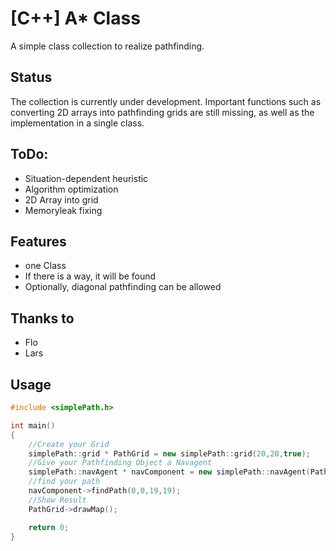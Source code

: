 # [C++] A* Class
A simple class collection to realize pathfinding.

## Status
The collection is currently under development. Important functions such as converting 2D arrays into pathfinding grids are still missing, as well as the implementation in a single class.

## ToDo:

 - Situation-dependent heuristic
 - Algorithm optimization
 - 2D Array into grid 
 - Memoryleak fixing
 
 ## Features
- one Class
- If there is a way, it will be found
- Optionally, diagonal pathfinding can be allowed

## Thanks to
- Flo 
- Lars

## Usage

```cpp
#include <simplePath.h>

int main()
{
    //Create your Grid
    simplePath::grid * PathGrid = new simplePath::grid(20,20,true);
    //Give your Pathfinding Object a Navagent
    simplePath::navAgent * navComponent = new simplePath::navAgent(PathGrid);
    //find your path
    navComponent->findPath(0,0,19,19);
    //Show Result
    PathGrid->drawMap();

    return 0;
}
```

 

